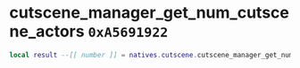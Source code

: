 # cutscene_manager_get_num_cutscene_actors `0xA5691922`

```lua
local result --[[ number ]] = natives.cutscene.cutscene_manager_get_num_cutscene_actors()
```